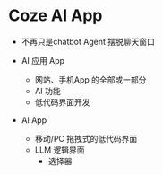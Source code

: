 # Coze AI App 

- 不再只是chatbot  Agent 
  摆脱聊天窗口 
- AI 应用 App
  - 网站、手机App 的全部或一部分
  - AI 功能
  - 低代码界面开发

- AI App
  - 移动/PC 拖拽式的低代码界面
  - LLM 逻辑界面
    - 选择器
